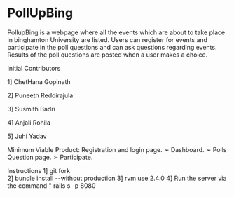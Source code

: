 # PollUpBing
PollupBing is a webpage where all the events which are about to take place in binghamton University are listed. Users can register for events and participate in the poll questions and can ask questions regarding events. Results of the poll questions are posted when a user makes a choice.

Initial Contributors


1] ChetHana Gopinath

2] Puneeth Reddirajula

3] Susmith Badri

4] Anjali Rohila

5] Juhi Yadav

Minimum Viable Product:
 Registration and login page. ➢ Dashboard. ➢ Polls Question page. ➢ Participate.

Instructions 
1] git fork  
2] bundle install --without production
3] rvm use 2.4.0
4] Run the server via the command " rails s -p 8080
